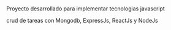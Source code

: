 #
Proyecto desarrollado para implementar tecnologias javascript

crud de tareas con Mongodb, ExpressJs, ReactJs y NodeJs